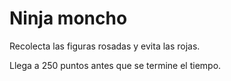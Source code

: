 # Ninja moncho

Recolecta las figuras rosadas y evita las rojas.

Llega a 250 puntos antes que se termine el tiempo.
